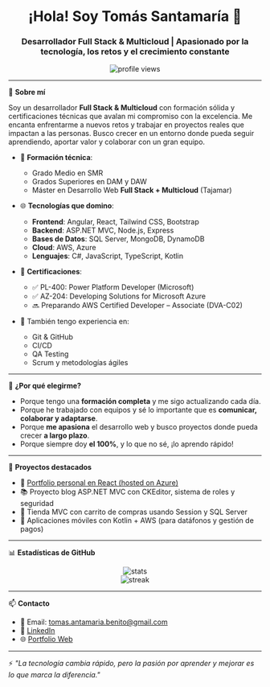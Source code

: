 <h1 align="center">¡Hola! Soy Tomás Santamaría 👋</h1>
<h3 align="center">Desarrollador Full Stack & Multicloud | Apasionado por la tecnología, los retos y el crecimiento constante</h3>

<p align="center">
  <img src="https://komarev.com/ghpvc/?username=TommySanta&label=Profile%20views&color=0e75b6&style=flat" alt="profile views" />
</p>

---

🎯 **Sobre mí**

Soy un desarrollador **Full Stack & Multicloud** con formación sólida y certificaciones técnicas que avalan mi compromiso con la excelencia. Me encanta enfrentarme a nuevos retos y trabajar en proyectos reales que impactan a las personas. Busco crecer en un entorno donde pueda seguir aprendiendo, aportar valor y colaborar con un gran equipo.

- 💼 **Formación técnica**:
  - Grado Medio en SMR
  - Grados Superiores en DAM y DAW
  - Máster en Desarrollo Web **Full Stack + Multicloud** (Tajamar)

- 🌐 **Tecnologías que domino**:
  - **Frontend**: Angular, React, Tailwind CSS, Bootstrap
  - **Backend**: ASP.NET MVC, Node.js, Express
  - **Bases de Datos**: SQL Server, MongoDB, DynamoDB
  - **Cloud**: AWS, Azure
  - **Lenguajes**: C#, JavaScript, TypeScript, Kotlin

- 📜 **Certificaciones**:
  - ✅ PL-400: Power Platform Developer (Microsoft)
  - ✅ AZ-204: Developing Solutions for Microsoft Azure
  - 🔜 Preparando AWS Certified Developer – Associate (DVA-C02)

- 🔧 También tengo experiencia en:
  - Git & GitHub
  - CI/CD
  - QA Testing
  - Scrum y metodologías ágiles

---

🧠 **¿Por qué elegirme?**
- Porque tengo una **formación completa** y me sigo actualizando cada día.
- Porque he trabajado con equipos y sé lo importante que es **comunicar, colaborar y adaptarse**.
- Porque **me apasiona** el desarrollo web y busco proyectos donde pueda crecer **a largo plazo**.
- Porque siempre doy **el 100%**, y lo que no sé, ¡lo aprendo rápido!

---

🚀 **Proyectos destacados**
- 🧭 [Portfolio personal en React (hosted on Azure)](https://blue-pebble-019d55e03.6.azurestaticapps.net/)  
- 📚 Proyecto blog ASP.NET MVC con CKEditor, sistema de roles y seguridad  
- 🛒 Tienda MVC con carrito de compras usando Session y SQL Server  
- 📱 Aplicaciones móviles con Kotlin + AWS (para datáfonos y gestión de pagos)

---

📊 **Estadísticas de GitHub**

<p align="center">
  <img src="https://github-readme-stats.vercel.app/api?username=TommySanta&show_icons=true&theme=radical" alt="stats" />
  <br/>
  <img src="https://github-readme-streak-stats.herokuapp.com/?user=TommySanta&theme=radical" alt="streak" />
</p>

---

📫 **Contacto**

- 📧 Email: tomas.antamaria.benito@gmail.com 
- 💼 [LinkedIn](https://www.linkedin.com/in/tomás-santamaría-benito/)  
- 🌐 [Portfolio Web](https://blue-pebble-019d55e03.6.azurestaticapps.net/)

---

⚡ _"La tecnología cambia rápido, pero la pasión por aprender y mejorar es lo que marca la diferencia."_  
